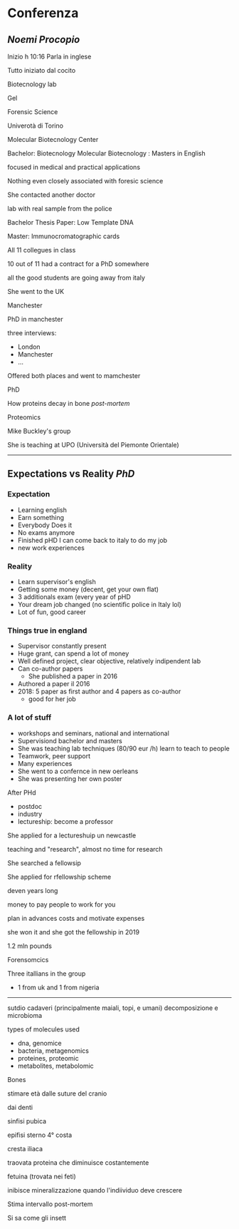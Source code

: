 # Conferenza
## _Noemi Procopio_

Inizio h 10:16
Parla in inglese

Tutto iniziato dal cocito

Biotecnology lab


Gel

Forensic Science


Univerotà di Torino

Molecular Biotecnology Center


Bachelor: Biotecnology
Molecular Biotecnology : Masters
in English



focused in medical and practical applications


Nothing even closely associated with foresic science

She contacted another doctor

lab with real sample from the police

Bachelor Thesis Paper: Low Template DNA


Master: Immunocromatographic cards


All 11 collegues in class

10 out of 11 had a contract for a PhD somewhere

all the good students are going away from italy

She went to the UK 

Manchester


PhD in manchester



three interviews:
* London
* Manchester
* ...


Offered both places and went to mamchester


PhD

How proteins decay in bone _post-mortem_

Proteomics

Mike Buckley's group

She is teaching at UPO (Università del Piemonte Orientale)




---


## Expectations vs Reality $PhD$


### Expectation
* Learning english
* Earn something
* Everybody Does it
* No exams anymore
* Finished pHD I can come back to italy to do my job
* new work experiences
### Reality
* Learn supervisor's english
* Getting some money (decent, get your own flat)
* 3 additionals exam (every year of pHD
* Your dream job changed (no scientific police in Italy lol)
* Lot of fun, good career


### Things true in england
* Supervisor constantly present
* Huge grant, can spend a lot of money
* Well defined project, clear objective, relatively indipendent lab
* Can co-author papers
	* She published a paper in 2016
* Authored a paper il 2016
* 2018: 5 paper as first author and 4 papers as co-author
	* good for her job

### A lot of stuff
* workshops and seminars, national and international
* Supervisiond bachelor and masters
* She was teaching lab techniques (80/90 eur /h) learn to teach to people
* Teamwork, peer support
* Many experiences
* She went to a confernce in new oerleans
* She was presenting her own poster



After PHd
* postdoc
* industry
* lectureship: become a professor

She applied for a lectureshuip un newcastle

teaching and "research", almost no time for research

She searched a fellowsip

She applied for rfellowship scheme

deven years long

money to pay people to work for you



plan in advances costs and motivate expenses



she won it and she got the fellowship in 2019                                     


1.2 mln pounds

Forensomcics

Three itallians in the group
+ 1 from uk and 1 from nigeria

---

sutdio cadaveri (principalmente maiali, topi, e umani)
decomposizione e microbioma

types of molecules used 
* dna, genomice
* bacteria, metagenomics
* proteines, proteomic
* metabolites, metabolomic

Bones

stimare età dalle suture del cranio

dai denti

sinfisi pubica

epifisi sterno 4° costa

cresta iliaca


traovata proteina che diminuisce costantemente

fetuina (trovata nei feti)

inibisce mineralizzazione quando l'indiividuo deve crescere


Stima intervallo post-mortem

Si sa come gli insett
<!--stackedit_data:
eyJoaXN0b3J5IjpbLTEwMzAzODUxNTddfQ==
-->
